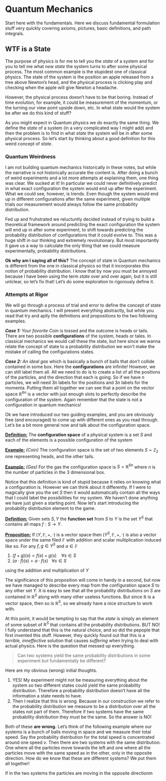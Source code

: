 # Quantum Mechanics

Start here with the fundamentals. Here we discuss fundamental formulation stuff very quickly covering axioms, pictures, basic definitions, and path integrals. 



## WTF is a State

The purpose of physics is for me to tell you the *state* of a system and for you to tell me what *new state* the system turns to after some physical process. The most common example is the stupidest one of classical physics. The state of the system is the position an apple released from a tree above Newton’s head, and the physical process is clicking play and checking when the apple will give Newton a headache.

However, the physical process doesn’t have to be that boring. Instead of time evolution, for example, it could be measurement of the momentum, or the turning our view point upside down, etc. In what state would the system be after we do this kind of stuff?

As you might expect in Quantum physics we do exactly the same thing. We define the *state* of a system (in a very complicated way I might add) and then the problem is to find in what *state* the system will be in after some physical process. So let’s start by thinking about a good definition for this weird concept of *state*.



### Quantum Weirdness

I am not building quantum mechanics historically in these notes, but while the narrative is not historically accurate the content is. After doing a bunch of weird experiments and a lot more attempts at explaining them, one thing was clear. We sucked at it! In particular we could never definitively predict in what exact configuration the system would end up after the experiment. What we could see, however, is trends. Even though the system would end up in different configurations after the same experiment, given multiple trials our measurement would always follow the same probability distribution. 

Fed up and fruhstrated we reluctuntly decided instead of trying to build a theoretical framework around predicting the exact configuration the system will end up in after some experiment, to shift towards predicting the probability distribution of configurations that it could evolve to. This was a huge shift in our thinking and extremely revolutionary. But most importantly it gave us a way to calculate the only thing that we could measure experimentally, probability distributions. 

**Ok why am I saying all of this?** The concept of state in Quantum mechanics is different from the one in classical physics so that it incorporates this notion of probability distribution. I know that by now you must be annoyed because I have been using the term *state* over and over again, but it is still unlclear, so let’s fix that! Let’s do some exploration to rigorously define it.



### Attempts at Rigor

We will go through a process of trial and error to define the concept of state in quantum mechanics. I will present everything abstractly, but while you read that try and aplly the definitions and propositions to the two following examples.

***Case 1:*** *Your favorite Coin* is tossed and the outcome is heads or tails. There are two possible **configurations** of the system, heads or tales. In classical mechanics we would call these the state, but here since we wanna relate the concept of state to a probability distribution we won’t make the mistake of calling the configurations states.

***Case 2:*** *An ideal gas* which is basically a bunch of balls that don’t collide contained in some box. Here the **configurations** are infinite! However, we can still label them all. All we need to do is to create a list of all the positions of the particles, and the direction that each is going. So if we have $n$ particles, we will need $3n$ labels for the positions and $3n$ labels for the momenta. Putting them all together we can see that a point on the vector space $\mathbb{R}^{6n}$ is a vector with just enough slots to perfectly describe the configuration of the system. Again remember that the state is not a configuration in quantum mechanics!



Ok we have introduced our two guiding examples, and you are obviously free (and encouraged) to come up with different ones as you read through. Let’s be a bit more general now and talk about the configuration space. 

**<u>Definition:</u>** The **configuration space** of a physical system is a set $S$ and each of the elements is a possible configuration of the system

**<u>Example:</u>** *(Coin)* The configuration space is the set of two elements $S=\mathbb{Z}_2$ one representing heads, and the other tails.

**<u>Example:</u>** *(Gas)* For the gas the configuration space is $S = \mathbb{R}^{6n}$ where $n$ is the number of particles in the $3$ dimensional box.

Notice that this definition is kind of stupid because it relies on knowing what a configuration is. However we can think about it differently. If I were to magically give you the set $S$ then it would automatically contain all the ways that I could label the possibilities for my system. We haven’t done anything we have just given a starting point. Now let’s start introducing the probability distribution element to the game.

**<u>Definition:</u>** Given sets $S,Y$ the **function set** from $S$ to $Y$ is the set $Y^S$ that contains all maps $f:S\to Y$. 

**<u>Proposition:</u>** If $(Y, \mathbb{F},+,\cdot)$ is a vector space then $(Y^S, \mathbb{F},+,\cdot)$ is also a vector space under the same filed $\mathbb{F}$ with addition and scalar multiplication induced like so. For any $f,g\in Y^S$ and $a\in \mathbb{F}$

1. $(f+g)(s) = f(s) + g(s)\ \ \ \  \forall s\in S$
2. $(a\cdot f)(s) = a\cdot f(s) \ \ \ \forall s\in S$

using the addition and multiplication of $Y$

The significance of this proposition will come in handy in a second, but now we have managed to describe every map from the configuration space $S$ to any other set $Y$. It is easy to see that all the probability distributions on $S$ are contained in $\mathbb{R}^S$ along with many other useless functions. But since $\mathbb{R}$ is a vector space, then so is $\mathbb{R}^S$, so we already have a nice structure to work with.

At this point, it would be tempting to say that the *state* is simply an element of some subset of $\mathbb{R}^S$ that contains all the probability distributions. BUT NO! I fully understand that this is the natural choice, and so did the pepople that first invented this stuff. However, they quickly found out that this is a *terrible, inneffective* solution that causes *suffering* when trying to deal with actual physics. Here is the question that messed up everything.

> Can two systems yield the same probability distributions in some experiment but fundamentally be different?

Here are my obvious (wrong) initial thoughts.

1. YES! My experiment might not be measuring everything about the system so two different states could yield the same probability distribution. Therefore a probability distribution doesn’t have all the information a state needs to have.
2. Then I realize that this is wrong. Because in our construction we refer to the probability distribution we measure to be a distribution over all the states not part of them. Therefore if two systems have the same probability distribution they must be the same. So the answer is NO!

Both of these **are wrong.** Let’s think of the following example where our systems is a bunch of balls moving in space and we measure their total speed. Say the probability distribution for the total speed is concentrated around one speed $v$. Then there are two systems with the same distribution. One where all the particles move towards the left and one where all the particles move with the same speed as in the other, only in the opposite direction. How do we know that these are different systems? We put them all together! 

If in the two systems the particles are moving in the opposite directionm 















